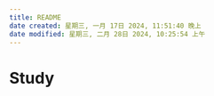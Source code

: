 ```yaml
---
title: README
date created: 星期三, 一月 17日 2024, 11:51:40 晚上
date modified: 星期三, 二月 28日 2024, 10:25:54 上午
---
```


# Study

 
